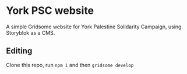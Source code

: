 # York PSC website

A simple Gridsome website for York Palestine Solidarity Campaign, using Storyblok
as a CMS.

## Editing

Clone this repo, run `npm i` and then `gridsome develop`
